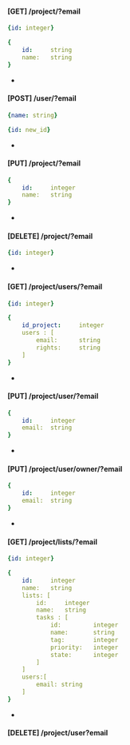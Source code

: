 #### [GET] /project/?email
```yaml
{id: integer}
```
```yaml
{   
    id:     string
    name:   string
}
```
-
#### [POST] /user/?email 
```yaml
{name: string}
```
```yaml      
{id: new_id}
```
-
#### [PUT] /project/?email
```yaml
{
    id:     integer
    name:   string
}
```
-
#### [DELETE] /project/?email
```yaml
{id: integer}
```
-
#### [GET] /project/users/?email
```yaml
{id: integer}
```
```yaml
{
    id_project:     integer
    users : [
        email:      string
        rights:     string
    ]
}
```
-
#### [PUT] /project/user/?email
```yaml
{
    id:     integer
    email:  string
}
```
-
#### [PUT] /project/user/owner/?email
```yaml
{
    id:     integer
    email:  string
}
```
-
#### [GET] /project/lists/?email
```yaml
{id: integer}
```
```yaml
{
    id:     integer
    name:   string
    lists: [
        id:     integer
        name:   string 
        tasks : [
            id:         integer        
            name:       string     
            tag:        integer              
            priority:   integer        
            state:      integer          
        ]
    ]
    users:[
        email: string
    ]
}
```
-
#### [DELETE] /project/user?email
